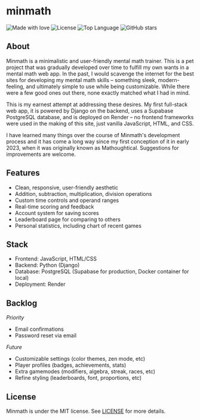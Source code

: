 # minmath
![Made with love](https://img.shields.io/badge/made%20with-%E2%9D%A4-red)
![License](https://img.shields.io/github/license/m-lm/minmath)
![Top Language](https://img.shields.io/github/languages/top/m-lm/minmath)
![GitHub stars](https://img.shields.io/github/stars/m-lm/minmath)

## About

Minmath is a minimalistic and user-friendly mental math trainer. This is a pet project that was gradually developed over time to fulfill my own wants in a mental math web app. In the past, I would scavenge the internet for the best sites for developing my mental math skills – something sleek, modern-feeling, and ultimately simple to use while being customizable. While there were a few good ones out there, none exactly matched what I had in mind.

This is my earnest attempt at addressing these desires. My first full-stack web app, it is powered by Django on the backend, uses a Supabase PostgreSQL database, and is deployed on Render – no frontend frameworks were used in the making of this site, just vanilla JavaScript, HTML, and CSS.

I have learned many things over the course of Minmath's development process and it has come a long way since my first conception of it in early 2023, when it was originally known as Mathoughtical. Suggestions for improvements are welcome.

## Features

- Clean, responsive, user-friendly aesthetic
- Addition, subtraction, multiplication, division operations
- Custom time controls and operand ranges
- Real-time scoring and feedback
- Account system for saving scores
- Leaderboard page for comparing to others
- Personal statistics, including chart of recent games

## Stack

- Frontend: JavaScript, HTML/CSS
- Backend: Python (Django)
- Database: PostgreSQL (Supabase for production, Docker container for local)
- Deployment: Render

## Backlog

*Priority*
- Email confirmations
- Password reset via email

*Future*
- Customizable settings (color themes, zen mode, etc)
- Player profiles (badges, achievements, stats)
- Extra gamemodes (modifiers, algebra, streak, races, etc)
- Refine styling (leaderboards, font, proportions, etc)

## License

Minmath is under the MIT license. See [LICENSE](LICENSE) for more details.